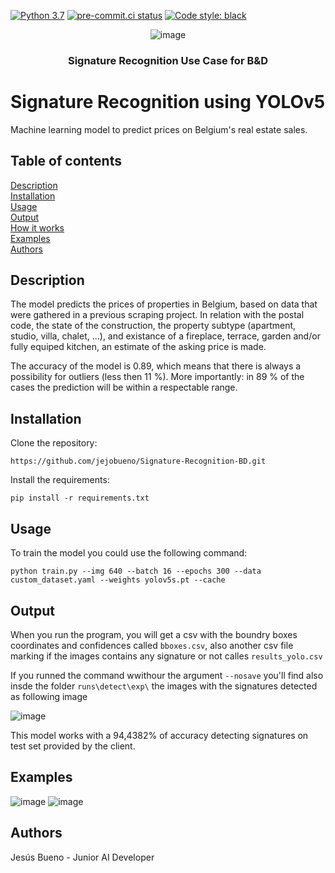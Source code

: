 [![Python 3.7](https://img.shields.io/badge/python-3.7-blue.svg)](https://www.python.org/downloads/release/python-360/)
[![pre-commit.ci status](https://results.pre-commit.ci/badge/github/jejobueno/ImmoEliza-Regressions/main.svg)](https://results.pre-commit.ci/latest/github/jejobueno/ImmoEliza-Regressions/main) [![Code style: black](https://img.shields.io/badge/code%20style-black-000000.svg)](https://github.com/psf/black)
<div align = "center">

![image](https://user-images.githubusercontent.com/34608190/138427104-c02b202d-f95a-4f13-bd12-d3e1f109ed3f.png)

<h3>Signature Recognition Use Case for B&D</h3>

 </div>


# Signature Recognition using YOLOv5
Machine learning model to predict prices on Belgium's real estate sales.

## Table of contents
[Description](#Description)  
[Installation](#Installation)  
[Usage](#Usage)  
[Output](#Output)  
[How it works](#How-it-works)  
[Examples](#Examples)  
[Authors](#Authors)

## Description
The model predicts the prices of properties in Belgium, based on data that were gathered in a previous scraping project.
In relation with the postal code, the state of the construction, the property subtype (apartment, studio, villa, chalet, ...),
and existance of a fireplace, terrace, garden and/or fully equiped kitchen, an estimate of the asking price is made.

The accuracy of the model is 0.89, which means that there is always a possibility for outliers (less then 11 %). More importantly: in 89 %
of the cases the prediction will be within a respectable range.

## Installation
Clone the repository:
```
https://github.com/jejobueno/Signature-Recognition-BD.git
``` 
 
Install the requirements:
```
pip install -r requirements.txt
``` 

## Usage
  

To train the model you could use the following command:
```
python train.py --img 640 --batch 16 --epochs 300 --data custom_dataset.yaml --weights yolov5s.pt --cache
```   

## Output
When you run the program, you will get a csv with the boundry boxes coordinates and confidences called `bboxes.csv`, also another csv file marking if the images contains any signature or not calles `results_yolo.csv`

If you runned the command wwithour the argument `--nosave` you'll find also insde the folder `runs\detect\exp\` the images with the signatures detected as following image

![image](https://user-images.githubusercontent.com/34608190/138463807-7ec615ee-2b93-4e83-8291-828c151b9905.png)

This model works with a 94,4382% of accuracy detecting signatures on test set provided by the client.
## Examples
![image](https://user-images.githubusercontent.com/34608190/138463860-1aca4e38-4533-4d8f-a977-cacc8067e5cd.png)
![image](https://user-images.githubusercontent.com/34608190/138463887-f8014e0e-02fd-4929-a8a8-163c7fda6987.png)


## Authors
Jesús Bueno - Junior AI Developer
